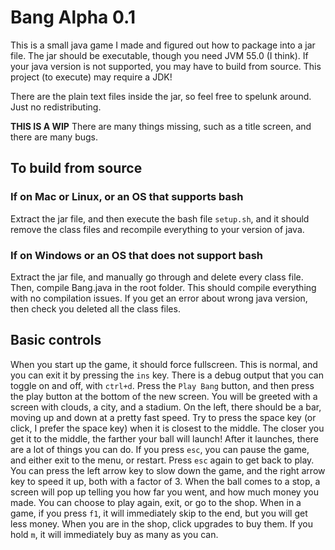 # Bang Alpha 0.1

This is a small java game I made and figured out how to package into a jar file. The jar should be executable, though you need JVM 55.0 (I think). If your java version is not supported, you may have to build from source. This project (to execute) may require a JDK!

There are the plain text files inside the jar, so feel free to spelunk around. Just no redistributing.

**THIS IS A WIP** There are many things missing, such as a title screen, and there are many bugs.

## To build from source

### If on Mac or Linux, or an OS that supports bash

Extract the jar file, and then execute the bash file `setup.sh`, and it should remove the class files and recompile everything to your version of java.

### If on Windows or an OS that does not support bash

Extract the jar file, and manually go through and delete every class file. Then, compile Bang.java in the root folder. This should compile everything with no compilation issues. If you get an error about wrong java version, then check you deleted all the class files.

## Basic controls

When you start up the game, it should force fullscreen. This is normal, and you can exit it by pressing the `ins` key. There is a debug output that you can toggle on and off, with `ctrl+d`. Press the `Play Bang` button, and then press the play button at the bottom of the new screen. You will be greeted with a screen with clouds, a city, and a stadium. On the left, there should be a bar, moving up and down at a pretty fast speed. Try to press the space key (or click, I prefer the space key) when it is closest to the middle. The closer you get it to the middle, the farther your ball will launch! After it launches, there are a lot of things you can do. If you press `esc`, you can pause the game, and either exit to the menu, or restart. Press `esc` again to get back to play. You can press the left arrow key to slow down the game, and the right arrow key to speed it up, both with a factor of 3. When the ball comes to a stop, a screen will pop up telling you how far you went, and how much money you made. You can choose to play again, exit, or go to the shop. When in a game, if you press `f1`, it will immediately skip to the end, but you will get less money. When you are in the shop, click upgrades to buy them. If you hold `m`, it will immediately buy as many as you can.